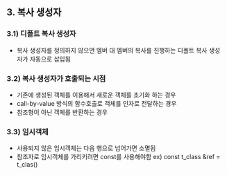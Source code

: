 ## 3. 복사 생성자
### 3.1) 디폴트 복사 생성자
- 복사 생성자를 정의하지 않으면 멤버 대 멤버의 복사를
  진행하는 디폴트 복사 생성자가 자동으로 삽입됨
### 3.2) 복사 생성자가 호출되는 시점
- 기존에 생성된 객체를 이용해서 새로운 객체를 초기화 하는 경우
- call-by-value 방식의 함수호출로 객체를 인자로 전달하는 경우
- 참조형이 아닌 객체를 반환하는 경우
### 3.3) 임시객체
- 사용되지 않은 임시객체는 다음 행으로 넘어가면 소멸됨
- 참조자로 임시객체를 가리키려면 const를 사용해야함
  ex) const t_class &ref = t_clas()